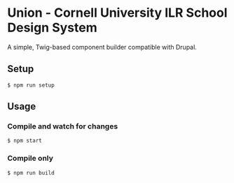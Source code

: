 # Union - Cornell University ILR School Design System

A simple, Twig-based component builder compatible with Drupal.

## Setup

```
$ npm run setup
```

## Usage

### Compile and watch for changes

```
$ npm start
```

### Compile only

```
$ npm run build
```
